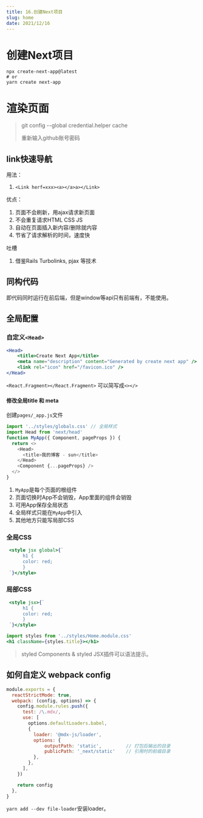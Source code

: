 ```yaml
---
title: 16.创建Next项目
slug: home
date: 2021/12/16
---
```


# 创建Next项目

```
npx create-next-app@latest
# or
yarn create next-app
```





# 渲染页面



> git config --global credential.helper cache 
>
> 重新输入github账号密码

## link快速导航

用法：

1.  `<Link herf=xxx><a></a>a></Link>`

优点：

1. 页面不会刷新，用ajax请求新页面
2. 不会重复请求HTML CSS  JS
3. 自动在页面插入新内容/删除就内容
4. 节省了请求解析的时间，速度快

吐槽
1. 借鉴Rails Turbolinks, pjax 等技术

## 同构代码
即代码同时运行在前后端，但是window等api只有前端有，不能使用。

## 全局配置
### 自定义`<Head>`
```jsx
<Head>
    <title>Create Next App</title>
    <meta name="description" content="Generated by create next app" />
    <link rel="icon" href="/favicon.ico" />
</Head>
```
`<React.Fragment></React.Fragment>` 可以简写成`<></>`

#### 修改全局title 和 meta
创建`pages/_app.js`文件
```js
import '../styles/globals.css' // 全局样式
import Head from 'next/head'
function MyApp({ Component, pageProps }) {
  return <>
    <Head>
      <title>我的博客 - sun</title>
    </Head>
    <Component {...pageProps} />
  </>
}

```

1. `MyApp`是每个页面的根组件
2. 页面切换时App不会销毁，App里面的组件会销毁
3. 可用App保存全局状态
4. 全局样式只能在`MyApp`中引入
5. 其他地方只能写局部CSS

### 全局CSS
```jsx
 <style jsx global>{`
      h1 {
      color: red;
      }
 `}</style>
```
### 局部CSS

```jsx
 <style jsx>{`
      h1 {
      color: red;
      }
 `}</style>

```

```jsx
import styles from '../styles/Home.module.css'
<h1 className={styles.title}></h1>
```

> styled Components & styled JSX插件可以语法提示。



## 如何自定义 webpack config

```js
module.exports = {
  reactStrictMode: true,
  webpack: (config, options) => {
    config.module.rules.push({
      test: /\.mdx/,
      use: [
        options.defaultLoaders.babel,
        {
          loader: '@mdx-js/loader',
          options: {
              outputPath: 'static',			// 打包后输出的目录
              publicPath: '_next/static'	// 引用时的前缀目录
          },
        },
      ],
    })

    return config
  },
}

```

`yarn add --dev file-loader`安装loader。

